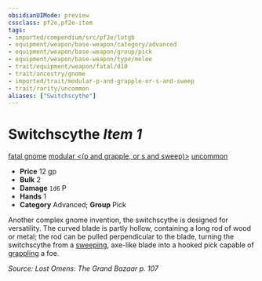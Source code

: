 ```yaml
---
obsidianUIMode: preview
cssclass: pf2e,pf2e-item
tags:
- imported/compendium/src/pf2e/lotgb
- equipment/weapon/base-weapon/category/advanced
- equipment/weapon/base-weapon/group/pick
- equipment/weapon/base-weapon/type/melee
- trait/equipment/weapon/fatal/d10
- trait/ancestry/gnome
- imported/trait/modular-p-and-grapple-or-s-and-sweep
- trait/rarity/uncommon
aliases: ["Switchscythe"]
---
```

# Switchscythe *Item 1*  
[fatal <d10>](fatal.md)  [gnome](gnome.md)  [modular <(p and grapple, or s and sweep)>](modular-logm.md)  [uncommon](uncommon.md)  

- **Price** 12 gp
- **Bulk** 2
- **Damage** `1d6` P
- **Hands** 1
- **Category** Advanced; **Group** Pick 

Another complex gnome invention, the switchscythe is designed for versatility. The curved blade is partly hollow, containing a long rod of wood or metal; the rod can be pulled perpendicular to the blade, turning the switchscythe from a [sweeping](sweep.md), axe-like blade into a hooked pick capable of [grappling](rules/traits/grapple.md) a foe.

*Source: Lost Omens: The Grand Bazaar p. 107*